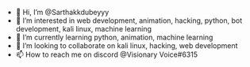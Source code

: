 - 👋 Hi, I’m @Sarthakkdubeyyy
- 👀 I’m interested in web development, animation, hacking, python, bot development, kali linux, machine learning
- 🌱 I’m currently learning python, animation, machine learning
- 💞️ I’m looking to collaborate on kali linux, hacking, web development
- 📫 How to reach me on discord @Visionary Voice#6315

<!---
Sarthakkdubeyyy/Sarthakkdubeyyy is a ✨ special ✨ repository because its `README.md` (this file) appears on your GitHub profile.
You can click the Preview link to take a look at your changes.
--->

